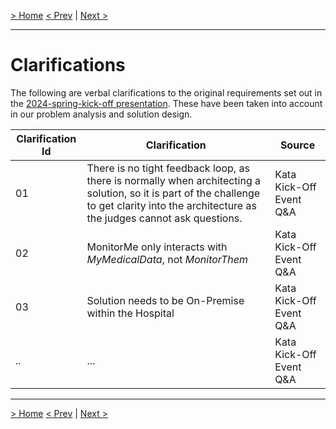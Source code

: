 [> Home](README.md)
[< Prev](README.md)  |  [Next >](Glossary.md)

---

# Clarifications

The following are verbal clarifications to the original requirements set out in the [2024-spring-kick-off presentation](assets/docs/2024-spring-kick-off.pdf). These have been taken into account in our problem analysis and solution design.

| Clarification Id | Clarification                                                                                                                                                                               | Source                  |
|------------------|---------------------------------------------------------------------------------------------------------------------------------------------------------------------------------------------| ----------------------- |
| 01               | There is no tight feedback loop, as there is normally when architecting a solution, so it is part of the challenge to get clarity into the architecture as the judges cannot ask questions. | Kata Kick-Off Event Q&A |
| 02               | MonitorMe only interacts with *MyMedicalData*, not *MonitorThem*                                                                                                                            | Kata Kick-Off Event Q&A |
| 03               | Solution needs to be On-Premise within the Hospital                                                                                                                                         | Kata Kick-Off Event Q&A |
| ..               | ...                                                                                                                                                                                         | Kata Kick-Off Event Q&A |

------

[> Home](README.md)
[< Prev](README.md)  |  [Next >](Glossary.md)